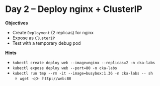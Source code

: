 # Day 2 – Deploy nginx + ClusterIP

**Objectives**
- Create `Deployment` (2 replicas) for nginx
- Expose as `ClusterIP`
- Test with a temporary debug pod

**Hints**
- `kubectl create deploy web --image=nginx --replicas=2 -n cka-labs`
- `kubectl expose deploy web --port=80 -n cka-labs`
- `kubectl run tmp --rm -it --image=busybox:1.36 -n cka-labs -- sh`
  - `wget -qO- http://web:80`
